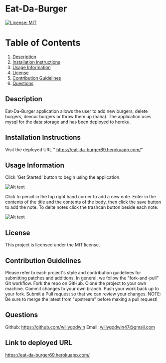 # Eat-Da-Burger
[![License: MIT](https://img.shields.io/badge/License-MIT-yellow.svg)](https://opensource.org/licenses/MIT)


# Table of Contents
1. [Description](#description) 
2. [Installation Instructions](#installation-instructions)  
3. [Usage Information](#usage-information)  
4. [License](#license)  
5. [Contribution Guidelines](#contribution-guidelines)  
6. [Questions](#questions) 


## Description
Eat-Da-Burger application allows the user to add new burgers, delete burgers, devour burgers or throw them up (haha).  The application uses mysql for the data storage and has been deployed to heroku. 

## Installation Instructions
Visit the deployed URL " https://eat-da-burger69.herokuapp.com/"


## Usage Information 
Click 'Get Started' button to begin using the application. 

![Alt text](/screenshots/home.JPG?raw=true "home") 

Click to pencil in the top right hand corner to add a new note. Enter in the contents of the title and the contents of the body, then click the save button to add the note. To delte notes click the trashcan button beside each note. 

![Alt text](/screenshots/notes.JPG?raw=true "notes") 


## License
This project is licensed under the MIT license.


## Contribution Guidelines
Please refer to each project's style and contribution guidelines for submitting patches and additions. In general, we follow the "fork-and-pull" Git workflow.
Fork the repo on GitHub. 
Clone the project to your own machine. 
Commit changes to your own branch. 
Push your work back up to your fork. Submit a Pull request so that we can review your changes. 
NOTE: Be sure to merge the latest from "upstream" before making a pull request!


## Questions 
Github:
https://github.com/willygodwin
Email:
willygodwin47@gmail.com

## Link to deployed URL 
https://eat-da-burger69.herokuapp.com/
